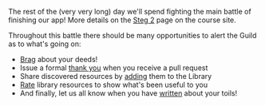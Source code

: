 The rest of the (very very long) day we'll spend fighting the main battle of finishing our app! More details on the [Steg 2](https://coursepress.lnu.se/kurs/ria-utveckling-med-javascript/steg-2-implementering/) page on the course site.

Throughout this battle there should be many opportunities to alert the Guild as to what's going on:

*    [Brag](#training/brag) about your deeds!
*    Issue a formal [thank you](#training/thank) when you receive a pull request
*    Share discovered resources by [adding](#training/addresource) them to the Library
*    [Rate](#training/review) library resources to show what's been useful to you
*    And finally, let us all know when you have [written](#training/write) about your toils!
